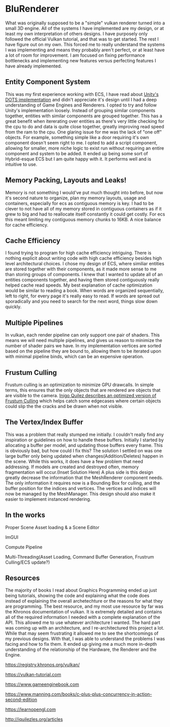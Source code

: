 # BluRenderer
What was originally supposed to be a "simple" vulkan renderer turned into a small 3D engine. All of the systems I have implemented are my design, or at least my own interpretation of others designs. I have purposely only followed the official Vulkan tutorial, and that was to get started. The rest I have figure out on my own. This forced me to really understand the systems I was implementing and means they probably aren't perfect, or at least have a lot of room for improvement. I am focused on fixing performance bottlenecks and implementing new features versus perfecting features I have already implemented.
 
## Entity Component System 
This was my first experience working with ECS, I have read about [Unity's DOTS implementation](https://unity.com/dots) and didn't appreciate it's design until I had a deep understanding of Game Engines and Renderers.
I opted to try and follow Unity's implementation loosely. Instead of grouping similar components together, entities with similar components are grouped together. This has a great benefit when itererating over entities as there's very little checking for the cpu to do and data is quite close together, greatly improving read speed from the ram to the cpu. One glaring issue for me was the lack of "one off" objects. For example, something simple like a door requiring it's own component doesn't seem right to me. I opted to add a script component, allowing for smaller, more niche logic to exist run without requiring an entire component and system to be added. It ended up being some sort of Hybrid-esque ECS but I am quite happy with it. It performs well and is intuitive to use.

## Memory Packing, Layouts and Leaks! 
Memory is not something I would've put much thought into before, but now it's second nature to organize, plan my memory layouts, usage and containers, especially for ecs as contiguous memory is key. I had to be clever to not have all of my memory stored in contiguous containers as if it grew to big and had to reallocate itself constantly it could get costly. For ecs this meant limiting my contiguous memory chunks to 16KB. A nice balance for cache efficiency.

## Cache Efficiency 
I found trying to program for high cache efficiency intriguing. There is nothing explicit about writing code with high cache efficiency besides high level architectural choices. I chose my design of ECS, where similiar entities are stored together with their components, as it made more sense to me than storing groups of components. I knew that I wanted to update all of an entities components together, and having them stored contiguously really helped cache read speeds. My best explanation of cache optimization would be similar to reading a book. When words are organized sequentially, left to right, for every page it's really easy to read. If words are spread out sporadically and you need to search for the next word, things slow down quickly. 

## Multiple Pipelines
In vulkan, each render pipeline can only support one pair of shaders. This means we will need multiple pipelines, and gives us reason to minimize the number of shader pairs we have. In my implementation vertices are sorted based on the pipeline they are bound to, allowing them to be iterated upon with minimal pipeline binds, which can be an expensive operation.

## Frustum Culling
Frustum culling is an optimization to minimize GPU drawcalls. In simple terms, this ensures that the only objects that are rendered are objects that are visible to the camera. [Inigo Quilez describes an optimized version of Frustum Culling](http://iquilezles.org/articles/frustumcorrect/) which helps catch some edgecases where certain objects could slip the the cracks and be drawn when not visible.

## The Vertex/Index Buffer
This was a problem that really stumped me initially. I couldn't really find any inspiration or guidelines on how to handle these buffers. Initially I started by allocating a buffer per model, and updating those buffers every frame. This is obviously bad, but how could I fix this? The solution I settled on was one large buffer only being updated when changes(Addition/Deletes) happen in the scene. While this works, it does have a few problem that need addressing. If models are created and destroyed often, memory fragmentation will occur.(Inset Solution Here) A plus side is this design greatly decrease the information that the MeshRenderer component needs. The only information it requires now is a Bounding Box for culling, and the buffer position for the indices and vertices. The vertices and indices will now be managed by the MeshManager. This design should also make it easier to implement instanced rendering.

## In the works
Proper Scene Asset loading & a Scene Editor

ImGUI

Compute Pipeline

Multi-Threading(Asset Loading, Command Buffer Generation, Frustrum Culling/ECS update?)


## Resources
The majority of books I read about Graphics Programming ended up just being tutorials, showing the code and explaining what the code does instead of explaining the overall archetechture or the reasons for what they are programming. The best resource, and my most use resource by far was the Khronos documentation of vulkan. It is extremely detailed and contains all of the required information I needed with a complete explanation of the API. This allowed me to use whatever architecture I wanted. The hard part was coming up with an architecture, and I re-architectured this project a lot. While that may seem frustrating it allowed me to see the shortcomings of my previous designs. With that, I was able to understand the problems I was facing and how to fix them. It ended up giving me a much more in-depth understanding of the relationship of the Hardware, the Renderer and the Engine.

https://registry.khronos.org/vulkan/

https://vulkan-tutorial.com

https://www.gameenginebook.com

https://www.manning.com/books/c-plus-plus-concurrency-in-action-second-edition

https://learnopengl.com

http://iquilezles.org/articles
